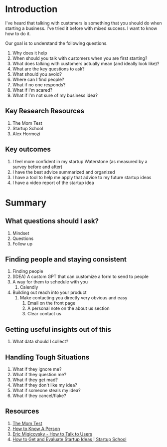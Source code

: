 # Introduction

I've heard that talking with customers is something that you should do when starting a business. I've tried it before with mixed success. I want to know how to do it.

Our goal is to understand the following questions.

1. Why does it help
1. When should you talk with customers when you are first starting?
1. What does talking with customers actually mean (and ideally look like)?
1. What are the key questions to ask?
1. What should you avoid?
1. Where can I find people?
1. What if no one responds?
1. What if I'm scared?
1. What if I'm not sure of my business idea?

## Key Research Resources
1. The Mom Test
2. Startup School
3. Alex Hormozi


## Key outcomes
1. I feel more confident in my startup Waterstone (as measured by a survey before and after)
2. I have the best advice summarized and organized
3. I have a tool to help me apply that advice to my future startup ideas
4. I have a video report of the startup idea

# Summary
## What questions should I ask?
1. Mindset
2. Questions
3. Follow up

## Finding people and staying consistent
1. Finding people
2. (IDEA) A custom GPT that can customize a form to send to people
3. A way for them to schedule with you
   1. Calendly
5. Building out reach into your product
   1. Make contacting you directly very obvious and easy
      1. Email on the front page
      2. A personal note on the about us section
      3. Clear contact us

## Getting useful insights out of this
1. What data should I collect?


## Handling Tough Situations
1. What if they ignore me?
2. What if they question me?
3. What if they get mad?
4. What if they don't like my idea?
5. What if someone steals my idea?
6. What if they cancel/flake?

## Resources


1. [The Mom Test](https://www.goodreads.com/book/show/52283963-the-mom-test)
2. [How to Know A Person](https://www.goodreads.com/book/show/112974860-how-to-know-a-person)
3. [Eric Migicovsky - How to Talk to Users](https://www.youtube.com/watch?v=MT4Ig2uqjTc)
4. [How to Get and Evaluate Startup Ideas | Startup School](https://www.youtube.com/watch?v=Th8JoIan4dg)

